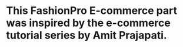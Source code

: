 
# This FashionPro E-commerce part was inspired by the e-commerce tutorial series by Amit Prajapati.

